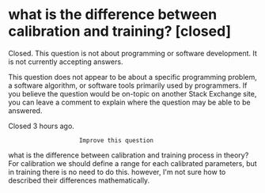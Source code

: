 
# what is the difference between calibration and training? [closed]







Closed. This question is not about programming or software development. It is not currently accepting answers.
                        
                    










 This question does not appear to be about a specific programming problem, a software algorithm, or software tools primarily used by programmers. If you believe the question would be on-topic on another Stack Exchange site, you can leave a comment to explain where the question may be able to be answered.


Closed 3 hours ago.







                        Improve this question
                    



what is the difference between calibration and training process in theory?
For calibration we should define a range for each calibrated parameters, but in training there is no need to do this. however, I'm not sure how to described their differences mathematically.

        